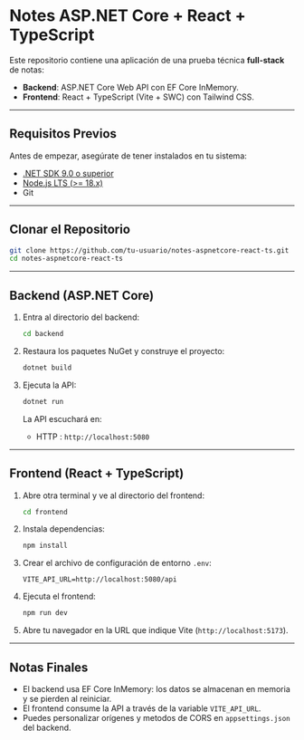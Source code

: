 # Notes ASP.NET Core + React + TypeScript

Este repositorio contiene una aplicación de una prueba técnica **full-stack** de notas:

* **Backend**: ASP.NET Core Web API con EF Core InMemory.
* **Frontend**: React + TypeScript (Vite + SWC) con Tailwind CSS.

---

## Requisitos Previos

Antes de empezar, asegúrate de tener instalados en tu sistema:

* [.NET SDK 9.0 o superior](https://dotnet.microsoft.com/download)
* [Node.js LTS (>= 18.x)](https://nodejs.org)
* Git


---

## Clonar el Repositorio

```bash
git clone https://github.com/tu-usuario/notes-aspnetcore-react-ts.git
cd notes-aspnetcore-react-ts
```

---

## Backend (ASP.NET Core)

1. Entra al directorio del backend:

   ```bash
   cd backend
   ```

2. Restaura los paquetes NuGet y construye el proyecto:

   ```bash
   dotnet build
   ```

3. Ejecuta la API:

   ```bash
   dotnet run
   ```

   La API escuchará en:

   * HTTP  : `http://localhost:5080`

---

## Frontend (React + TypeScript)

1. Abre otra terminal y ve al directorio del frontend:

   ```bash
   cd frontend
   ```

2. Instala dependencias:

   ```bash
   npm install
   ```

3. Crear el archivo de configuración de entorno `.env`:

   ```env
   VITE_API_URL=http://localhost:5080/api
   ```

4. Ejecuta el frontend:

   ```bash
   npm run dev
   ```

5. Abre tu navegador en la URL que indique Vite (`http://localhost:5173`).

---

## Notas Finales

* El backend usa EF Core InMemory: los datos se almacenan en memoria y se pierden al reiniciar.
* El frontend consume la API a través de la variable `VITE_API_URL`.
* Puedes personalizar orígenes y metodos de CORS en `appsettings.json` del backend.

